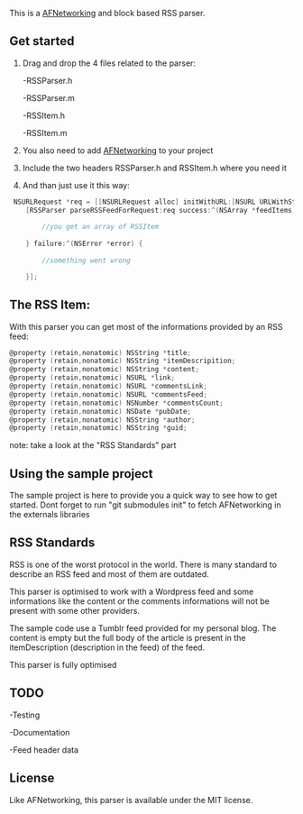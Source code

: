 This is a <a href="https://github.com/AFNetworking/AFNetworking/">AFNetworking</a> and block based RSS parser.

## Get started

1. Drag and drop the 4 files related to the parser:

	-RSSParser.h

	-RSSParser.m

	-RSSItem.h

	-RSSItem.m
	
2. You also need to add <a href="https://github.com/AFNetworking/AFNetworking/">AFNetworking</a> to your project

3. Include the two headers RSSParser.h and RSSItem.h where you need it

4. And than just use it this way:

``` objective-c
 NSURLRequest *req = [[NSURLRequest alloc] initWithURL:[NSURL URLWithString:@"http://blog.lelevier.fr/rss"]];
    [RSSParser parseRSSFeedForRequest:req success:^(NSArray *feedItems) {
    	
    	//you get an array of RSSItem
    	
    } failure:^(NSError *error) {
    	
    	//something went wrong

    }];

```

## The RSS Item:

With this parser you can get most of the informations provided by an RSS feed:

``` objective-c
@property (retain,nonatomic) NSString *title;
@property (retain,nonatomic) NSString *itemDescripition;
@property (retain,nonatomic) NSString *content;
@property (retain,nonatomic) NSURL *link;
@property (retain,nonatomic) NSURL *commentsLink;
@property (retain,nonatomic) NSURL *commentsFeed;
@property (retain,nonatomic) NSNumber *commentsCount;
@property (retain,nonatomic) NSDate *pubDate;
@property (retain,nonatomic) NSString *author;
@property (retain,nonatomic) NSString *guid;
```
note: take a look at the "RSS Standards" part

## Using the sample project

The sample project is here to provide you a quick way to see how to get started.
Dont forget to run "git submodules init" to fetch AFNetworking in the externals libraries

## RSS Standards

RSS is one of the worst protocol in the world. There is many standard to describe an RSS feed and most of them are outdated.

This parser is optimised to work with a Wordpress feed and some informations like the content or the comments informations will not be present with some other providers.

The sample code use a Tumblr feed provided for my personal blog. The content is empty but the full body of the article is present in the itemDescription (description in the feed) of the feed.

This parser is fully optimised 

## TODO

-Testing

-Documentation

-Feed header data

## License

Like AFNetworking, this parser is available under the MIT license.